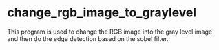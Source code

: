 # change_rgb_image_to_graylevel
This program is used to change the RGB image into the gray level image and then do the edge detection based on the sobel filter.

